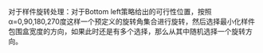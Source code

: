 对于样件旋转处理：对于Bottom left策略给出的可行性位置，按照α=0,90,180,270度这样一个预定义的旋转角集合进行旋转，然后选择最小化样件包围盒宽度的方向，如果此时还是有多个选择，那么从其中随机选择一个旋转方向。

